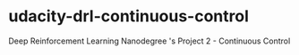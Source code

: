 # udacity-drl-continuous-control
Deep Reinforcement Learning Nanodegree 's Project 2 - Continuous Control
